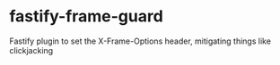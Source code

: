 # fastify-frame-guard
Fastify plugin to set the X-Frame-Options header, mitigating things like clickjacking
